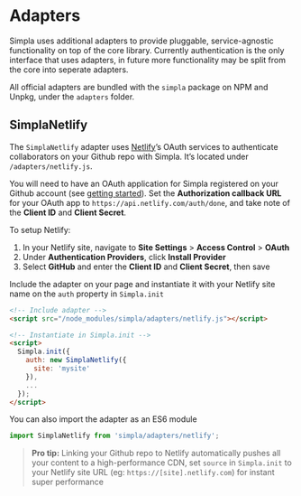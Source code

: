 # Adapters

Simpla uses additional adapters to provide pluggable, service-agnostic functionality on top of the core library. Currently authentication is the only interface that uses adapters, in future more functionality may be split from the core into seperate adapters.

All official adapters are bundled with the `simpla` package on NPM and Unpkg, under the `adapters` folder.

## SimplaNetlify

The `SimplaNetlify` adapter uses [Netlify](https://www.netlify.com)’s OAuth services to authenticate collaborators on your Github repo with Simpla. It’s located under `/adapters/netlify.js`.

You will need to have an OAuth application for Simpla registered on your Github account (see [getting started](/docs/guides/get-started)). Set the **Authorization callback URL** for your OAuth app to `https://api.netlify.com/auth/done`, and take note of the **Client ID** and **Client Secret**.

To setup Netlify:

1.  In your Netlify site, navigate to **Site Settings** > **Access Control** > **OAuth**
2.  Under **Authentication Providers**, click **Install Provider**
3.  Select **GitHub** and enter the **Client ID** and **Client Secret**, then save

Include the adapter on your page and instantiate it with your Netlify site name on the `auth` property in `Simpla.init`

```html
<!-- Include adapter -->
<script src="/node_modules/simpla/adapters/netlify.js"></script>

<!-- Instantiate in Simpla.init -->
<script>
  Simpla.init({
    auth: new SimplaNetlify({
      site: 'mysite'
    }),
    ...
  });
</script>
```

You can also import the adapter as an ES6 module

```js
import SimplaNetlify from 'simpla/adapters/netlify';
```

> **Pro tip:** Linking your Github repo to Netlify automatically pushes all your content to a high-performance CDN, set `source` in `Simpla.init` to your Netlify site URL (eg: `https://[site].netlify.com`) for instant super performance